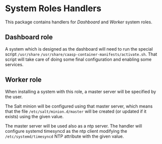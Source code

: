 # System Roles Handlers

This package contains handlers for *Dashboard* and *Worker* system roles.

## Dashboard role

A system which is designed as the dashboard will need to run the special script `/usr/share`
`/usr/share/caasp-container-manifests/activate.sh`. That script will take care of
doing some final configuration and enabling some services.

## Worker role

When installing a system with this role, a master server will be specified by the user.

The Salt minion will be configured using that master server, which means that the file
`/etc/salt/minion.d/master` will be created (or updated if it exists) using the given value.

The master server will be used also as a ntp server. The handler will configure systemd timesyncd
as the ntp client modifying the `/etc/systemd/timesyncd` NTP attribute with the given value.
